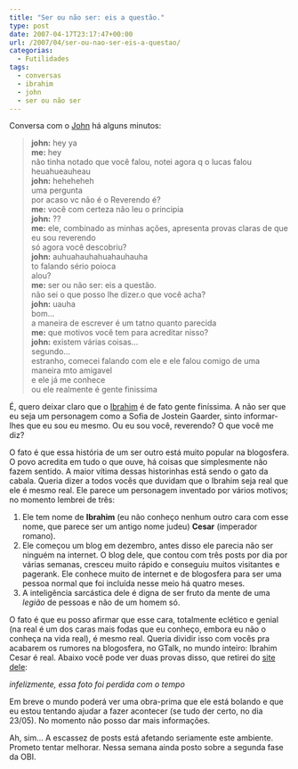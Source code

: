 ```yaml
---
title: "Ser ou não ser: eis a questão."
type: post
date: 2007-04-17T23:17:47+00:00
url: /2007/04/ser-ou-nao-ser-eis-a-questao/
categorias:
  - Futilidades
tags:
  - conversas
  - ibrahim
  - john
  - ser ou não ser
---
```


Conversa com o [John][1] há alguns minutos:

> **john:** hey ya  
> **me:** hey  
> não tinha notado que você falou, notei agora q o lucas falou  
> heuahueauheau  
> **john:** heheheheh  
> uma pergunta  
> por acaso vc não é o Reverendo é?  
> **me:** você com certeza não leu o principia  
> **john:** ??  
> **me:** ele, combinado as minhas ações, apresenta provas claras de que eu sou reverendo  
> só agora você descobriu?  
> **john:** auhuahauhahuahauhauha  
> to falando sério poioca  
> alou?  
> **me:** ser ou não ser: eis a questão.  
> não sei o que posso lhe dizer.o que você acha?  
> **john:** uauha  
> bom…  
> a maneira de escrever é um tatno quanto parecida  
> **me:** que motivos você tem para acreditar nisso?  
> **john:** existem várias coisas…  
> segundo…  
> estranho, comecei falando com ele e ele falou comigo de uma maneira mto amigavel  
> e ele já me conhece  
> ou ele realmente é gente finissima

É, quero deixar claro que o [Ibrahim][2] é de fato gente finíssima. A não ser que eu seja um personagem como a Sofia de Jostein Gaarder, sinto informar-lhes que eu sou eu mesmo. Ou eu sou você, reverendo? O que você me diz?

O fato é que essa história de um ser outro está muito popular na blogosfera. O povo acredita em tudo o que ouve, há coisas que simplesmente não fazem sentido. A maior vítima dessas historinhas está sendo o gato da cabala. Queria dizer a todos vocês que duvidam que o Ibrahim seja real que ele é mesmo real. Ele parece um personagem inventado por vários motivos; no momento lembrei de três:

1. Ele tem nome de **Ibrahim** (eu não conheço nenhum outro cara com esse nome, que parece ser um antigo nome judeu) **Cesar** (imperador romano).
2. Ele começou um blog em dezembro, antes disso ele parecia não ser ninguém na internet. O blog dele, que contou com três posts por dia por várias semanas, cresceu muito rápido e conseguiu muitos visitantes e pagerank. Ele conhece muito de internet e de blogosfera para ser uma pessoa normal que foi incluída nesse meio há quatro meses.
3. A inteligência sarcástica dele é digna de ser fruto da mente de uma _legião_ de pessoas e não de um homem só.

O fato é que eu posso afirmar que esse cara, totalmente eclético e genial (na real é um dos caras mais fodas que eu conheço, embora eu não o conheça na vida real), é mesmo real. Queria dividir isso com vocês pra acabarem os rumores na blogosfera, no GTalk, no mundo inteiro: Ibrahim Cesar é real. Abaixo você pode ver duas provas disso, que retirei do [site dele][3]:

_infelizmente, essa foto foi perdida com o tempo_

Em breve o mundo poderá ver uma obra-prima que ele está bolando e que eu estou tentando ajudar a fazer acontecer (se tudo der certo, no dia 23/05). No momento não posso dar mais informações.

Ah, sim… A escassez de posts está afetando seriamente este ambiente. Prometo tentar melhorar. Nessa semana ainda posto sobre a segunda fase da OBI.

[1]: http://socio.johnartmann.com/
[2]: http://1001gatos.org/
[3]: http://1001gatos.org/sobre/
